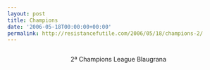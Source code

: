 ```yaml
---
layout: post
title: Champions
date: '2006-05-18T00:00:00+00:00'
permalink: http://resistancefutile.com/2006/05/18/champions-2/
---
```

<img style="display:block; margin:0px auto 10px; text-align:center;" src="http://photos1.blogger.com/blogger/6639/1972/320/barcelona_campeon_champions.jpg" border="0" alt="" /><p align="center">2ª Champions League Blaugrana</p>
